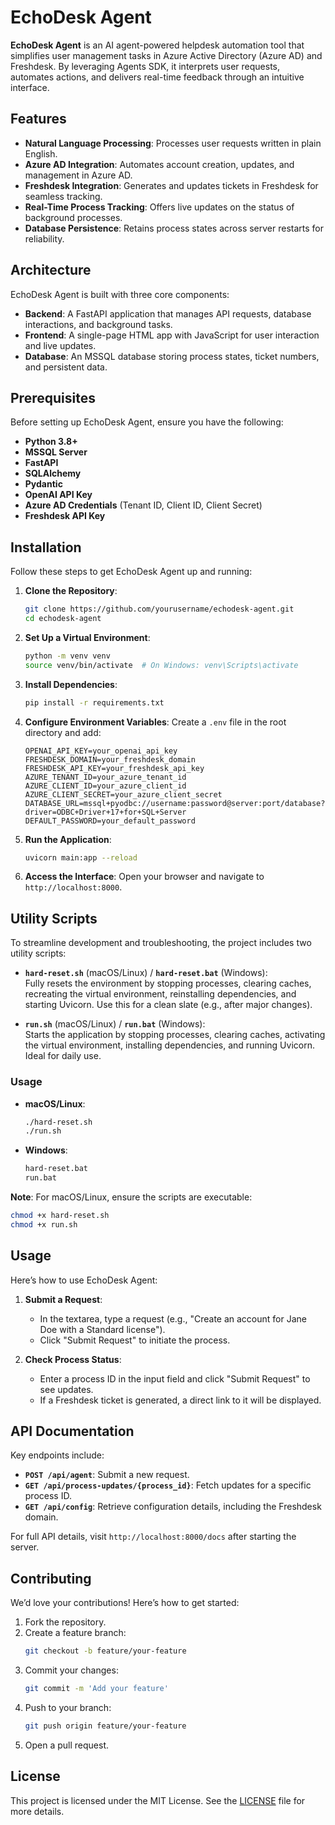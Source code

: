 # EchoDesk Agent

**EchoDesk Agent** is an AI agent-powered helpdesk automation tool that simplifies user management tasks in Azure Active Directory (Azure AD) and Freshdesk. By leveraging Agents SDK, it interprets user requests, automates actions, and delivers real-time feedback through an intuitive interface.

## Features

- **Natural Language Processing**: Processes user requests written in plain English.
- **Azure AD Integration**: Automates account creation, updates, and management in Azure AD.
- **Freshdesk Integration**: Generates and updates tickets in Freshdesk for seamless tracking.
- **Real-Time Process Tracking**: Offers live updates on the status of background processes.
- **Database Persistence**: Retains process states across server restarts for reliability.

## Architecture

EchoDesk Agent is built with three core components:

- **Backend**: A FastAPI application that manages API requests, database interactions, and background tasks.
- **Frontend**: A single-page HTML app with JavaScript for user interaction and live updates.
- **Database**: An MSSQL database storing process states, ticket numbers, and persistent data.

## Prerequisites

Before setting up EchoDesk Agent, ensure you have the following:

- **Python 3.8+**
- **MSSQL Server**
- **FastAPI**
- **SQLAlchemy**
- **Pydantic**
- **OpenAI API Key**
- **Azure AD Credentials** (Tenant ID, Client ID, Client Secret)
- **Freshdesk API Key**

## Installation

Follow these steps to get EchoDesk Agent up and running:

1. **Clone the Repository**:
   ```bash
   git clone https://github.com/yourusername/echodesk-agent.git
   cd echodesk-agent
   ```

2. **Set Up a Virtual Environment**:
   ```bash
   python -m venv venv
   source venv/bin/activate  # On Windows: venv\Scripts\activate
   ```

3. **Install Dependencies**:
   ```bash
   pip install -r requirements.txt
   ```

4. **Configure Environment Variables**:
   Create a `.env` file in the root directory and add:
   ```plaintext
   OPENAI_API_KEY=your_openai_api_key
   FRESHDESK_DOMAIN=your_freshdesk_domain
   FRESHDESK_API_KEY=your_freshdesk_api_key
   AZURE_TENANT_ID=your_azure_tenant_id
   AZURE_CLIENT_ID=your_azure_client_id
   AZURE_CLIENT_SECRET=your_azure_client_secret
   DATABASE_URL=mssql+pyodbc://username:password@server:port/database?driver=ODBC+Driver+17+for+SQL+Server
   DEFAULT_PASSWORD=your_default_password
   ```

5. **Run the Application**:
   ```bash
   uvicorn main:app --reload
   ```

6. **Access the Interface**:
   Open your browser and navigate to `http://localhost:8000`.

## Utility Scripts

To streamline development and troubleshooting, the project includes two utility scripts:

- **`hard-reset.sh`** (macOS/Linux) / **`hard-reset.bat`** (Windows):  
  Fully resets the environment by stopping processes, clearing caches, recreating the virtual environment, reinstalling dependencies, and starting Uvicorn. Use this for a clean slate (e.g., after major changes).

- **`run.sh`** (macOS/Linux) / **`run.bat`** (Windows):  
  Starts the application by stopping processes, clearing caches, activating the virtual environment, installing dependencies, and running Uvicorn. Ideal for daily use.

### Usage

- **macOS/Linux**:
  ```bash
  ./hard-reset.sh
  ./run.sh
  ```

- **Windows**:
  ```cmd
  hard-reset.bat
  run.bat
  ```

**Note**: For macOS/Linux, ensure the scripts are executable:
```bash
chmod +x hard-reset.sh
chmod +x run.sh
```

## Usage

Here’s how to use EchoDesk Agent:

1. **Submit a Request**:
   - In the textarea, type a request (e.g., "Create an account for Jane Doe with a Standard license").
   - Click "Submit Request" to initiate the process.

2. **Check Process Status**:
   - Enter a process ID in the input field and click "Submit Request" to see updates.
   - If a Freshdesk ticket is generated, a direct link to it will be displayed.

## API Documentation

Key endpoints include:

- **`POST /api/agent`**: Submit a new request.
- **`GET /api/process-updates/{process_id}`**: Fetch updates for a specific process ID.
- **`GET /api/config`**: Retrieve configuration details, including the Freshdesk domain.

For full API details, visit `http://localhost:8000/docs` after starting the server.

## Contributing

We’d love your contributions! Here’s how to get started:

1. Fork the repository.
2. Create a feature branch:
   ```bash
   git checkout -b feature/your-feature
   ```
3. Commit your changes:
   ```bash
   git commit -m 'Add your feature'
   ```
4. Push to your branch:
   ```bash
   git push origin feature/your-feature
   ```
5. Open a pull request.

## License

This project is licensed under the MIT License. See the [LICENSE](LICENSE) file for more details.
